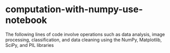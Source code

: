 # computation-with-numpy-use-notebook
The following lines of code involve operations such as data analysis, image processing, classification, and data cleaning using the NumPy, Matplotlib, SciPy, and PIL libraries
